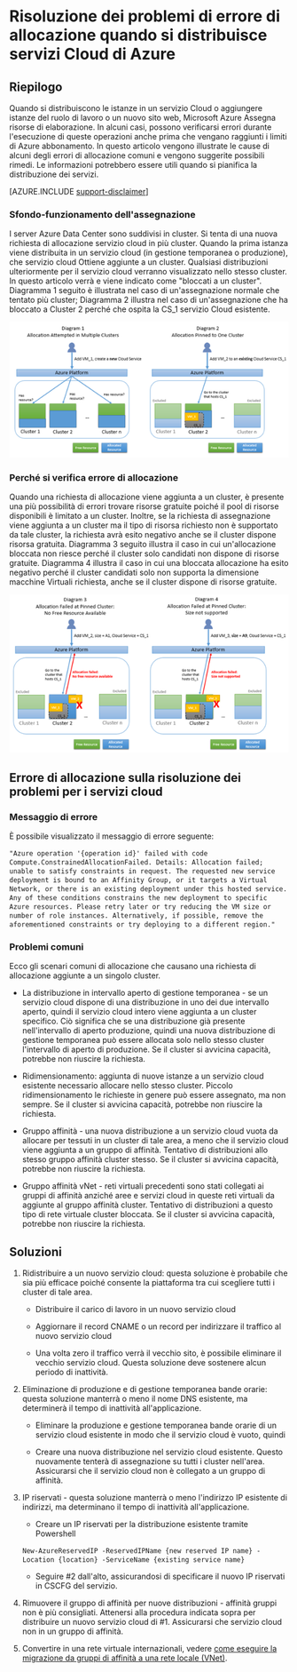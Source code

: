 <properties
    pageTitle="Risoluzione dei problemi di errore di allocazione servizio Cloud | Microsoft Azure"
    description="Risoluzione dei problemi di errore di allocazione quando si distribuisce servizi Cloud di Azure"
    services="azure-service-management, cloud-services"
    documentationCenter=""
    authors="simonxjx"
    manager="felixwu"
    editor=""
    tags="top-support-issue"/>

<tags
    ms.service="cloud-services"
    ms.workload="na"
    ms.tgt_pltfrm="ibiza"
    ms.devlang="na"
    ms.topic="article"
    ms.date="10/12/2016"
    ms.author="v-six"/>



# <a name="troubleshooting-allocation-failure-when-you-deploy-cloud-services-in-azure"></a>Risoluzione dei problemi di errore di allocazione quando si distribuisce servizi Cloud di Azure

## <a name="summary"></a>Riepilogo
Quando si distribuiscono le istanze in un servizio Cloud o aggiungere istanze del ruolo di lavoro o un nuovo sito web, Microsoft Azure Assegna risorse di elaborazione. In alcuni casi, possono verificarsi errori durante l'esecuzione di queste operazioni anche prima che vengano raggiunti i limiti di Azure abbonamento. In questo articolo vengono illustrate le cause di alcuni degli errori di allocazione comuni e vengono suggerite possibili rimedi. Le informazioni potrebbero essere utili quando si pianifica la distribuzione dei servizi.

[AZURE.INCLUDE [support-disclaimer](../../includes/support-disclaimer.md)]

### <a name="background--how-allocation-works"></a>Sfondo-funzionamento dell'assegnazione
I server Azure Data Center sono suddivisi in cluster. Si tenta di una nuova richiesta di allocazione servizio cloud in più cluster. Quando la prima istanza viene distribuita in un servizio cloud (in gestione temporanea o produzione), che servizio cloud Ottiene aggiunte a un cluster. Qualsiasi distribuzioni ulteriormente per il servizio cloud verranno visualizzato nello stesso cluster. In questo articolo verrà e viene indicato come "bloccati a un cluster". Diagramma 1 seguito è illustrata nel caso di un'assegnazione normale che tentato più cluster; Diagramma 2 illustra nel caso di un'assegnazione che ha bloccato a Cluster 2 perché che ospita la CS_1 servizio Cloud esistente.

![Diagramma di assegnazione](./media/cloud-services-allocation-failure/Allocation1.png)

### <a name="why-allocation-failure-happens"></a>Perché si verifica errore di allocazione
Quando una richiesta di allocazione viene aggiunta a un cluster, è presente una più possibilità di errori trovare risorse gratuite poiché il pool di risorse disponibili è limitato a un cluster. Inoltre, se la richiesta di assegnazione viene aggiunta a un cluster ma il tipo di risorsa richiesto non è supportato da tale cluster, la richiesta avrà esito negativo anche se il cluster dispone risorsa gratuita. Diagramma 3 seguito illustra il caso in cui un'allocazione bloccata non riesce perché il cluster solo candidati non dispone di risorse gratuite. Diagramma 4 illustra il caso in cui una bloccata allocazione ha esito negativo perché il cluster candidati solo non supporta la dimensione macchine Virtuali richiesta, anche se il cluster dispone di risorse gratuite.

![Errore di allocazione bloccata](./media/cloud-services-allocation-failure/Allocation2.png)

## <a name="troubleshooting-allocation-failure-for-cloud-services"></a>Errore di allocazione sulla risoluzione dei problemi per i servizi cloud
### <a name="error-message"></a>Messaggio di errore
È possibile visualizzato il messaggio di errore seguente:

    "Azure operation '{operation id}' failed with code Compute.ConstrainedAllocationFailed. Details: Allocation failed; unable to satisfy constraints in request. The requested new service deployment is bound to an Affinity Group, or it targets a Virtual Network, or there is an existing deployment under this hosted service. Any of these conditions constrains the new deployment to specific Azure resources. Please retry later or try reducing the VM size or number of role instances. Alternatively, if possible, remove the aforementioned constraints or try deploying to a different region."

### <a name="common-issues"></a>Problemi comuni
Ecco gli scenari comuni di allocazione che causano una richiesta di allocazione aggiunte a un singolo cluster.

- La distribuzione in intervallo aperto di gestione temporanea - se un servizio cloud dispone di una distribuzione in uno dei due intervallo aperto, quindi il servizio cloud intero viene aggiunta a un cluster specifico.  Ciò significa che se una distribuzione già presente nell'intervallo di aperto produzione, quindi una nuova distribuzione di gestione temporanea può essere allocata solo nello stesso cluster l'intervallo di aperto di produzione. Se il cluster si avvicina capacità, potrebbe non riuscire la richiesta.

- Ridimensionamento: aggiunta di nuove istanze a un servizio cloud esistente necessario allocare nello stesso cluster.  Piccolo ridimensionamento le richieste in genere può essere assegnato, ma non sempre. Se il cluster si avvicina capacità, potrebbe non riuscire la richiesta.

- Gruppo affinità - una nuova distribuzione a un servizio cloud vuota da allocare per tessuti in un cluster di tale area, a meno che il servizio cloud viene aggiunta a un gruppo di affinità. Tentativo di distribuzioni allo stesso gruppo affinità cluster stesso. Se il cluster si avvicina capacità, potrebbe non riuscire la richiesta.

- Gruppo affinità vNet - reti virtuali precedenti sono stati collegati ai gruppi di affinità anziché aree e servizi cloud in queste reti virtuali da aggiunte al gruppo affinità cluster. Tentativo di distribuzioni a questo tipo di rete virtuale cluster bloccata. Se il cluster si avvicina capacità, potrebbe non riuscire la richiesta.

## <a name="solutions"></a>Soluzioni

1. Ridistribuire a un nuovo servizio cloud: questa soluzione è probabile che sia più efficace poiché consente la piattaforma tra cui scegliere tutti i cluster di tale area.

    - Distribuire il carico di lavoro in un nuovo servizio cloud  

    - Aggiornare il record CNAME o un record per indirizzare il traffico al nuovo servizio cloud

    - Una volta zero il traffico verrà il vecchio sito, è possibile eliminare il vecchio servizio cloud. Questa soluzione deve sostenere alcun periodo di inattività.

2. Eliminazione di produzione e di gestione temporanea bande orarie: questa soluzione manterrà o meno il nome DNS esistente, ma determinerà il tempo di inattività all'applicazione.

    - Eliminare la produzione e gestione temporanea bande orarie di un servizio cloud esistente in modo che il servizio cloud è vuoto, quindi

    - Creare una nuova distribuzione nel servizio cloud esistente. Questo nuovamente tenterà di assegnazione su tutti i cluster nell'area. Assicurarsi che il servizio cloud non è collegato a un gruppo di affinità.

3. IP riservati - questa soluzione manterrà o meno l'indirizzo IP esistente di indirizzi, ma determinano il tempo di inattività all'applicazione.  

    - Creare un IP riservati per la distribuzione esistente tramite Powershell

    ```
    New-AzureReservedIP -ReservedIPName {new reserved IP name} -Location {location} -ServiceName {existing service name}
    ```

    - Seguire #2 dall'alto, assicurandosi di specificare il nuovo IP riservati in CSCFG del servizio.

4. Rimuovere il gruppo di affinità per nuove distribuzioni - affinità gruppi non è più consigliati. Attenersi alla procedura indicata sopra per distribuire un nuovo servizio cloud di #1. Assicurarsi che servizio cloud non in un gruppo di affinità.

5. Convertire in una rete virtuale internazionali, vedere [come eseguire la migrazione da gruppi di affinità a una rete locale (VNet)](../virtual-network/virtual-networks-migrate-to-regional-vnet.md).
